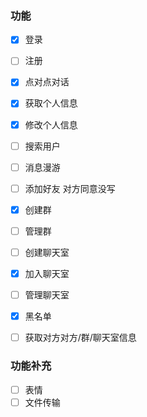 ### 功能

- [x] 登录
- [ ] 注册
- [x] 点对点对话
- [x] 获取个人信息
- [x] 修改个人信息
- [ ] 搜索用户
- [ ] 消息漫游
- [ ] 添加好友 对方同意没写
- [x] 创建群
- [ ] 管理群
- [ ] 创建聊天室
- [x] 加入聊天室
- [ ] 管理聊天室
- [x] 黑名单
- [ ] 获取对方对方/群/聊天室信息


### 功能补充

- [ ] 表情
- [ ] 文件传输

